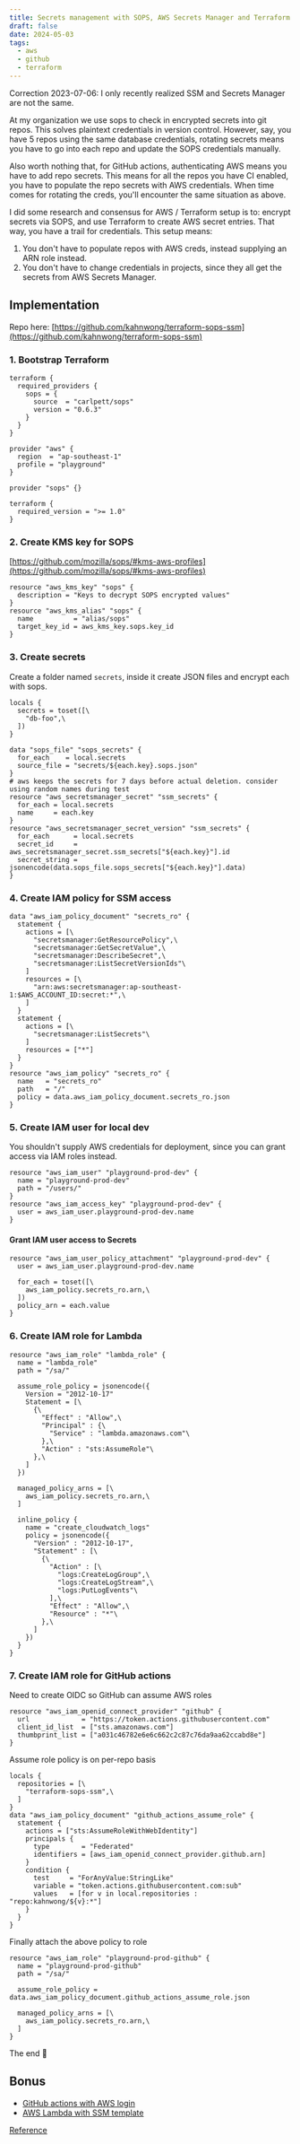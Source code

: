 ```yaml
---
title: Secrets management with SOPS, AWS Secrets Manager and Terraform
draft: false
date: 2024-05-03
tags:
  - aws
  - github
  - terraform
---
```


Correction 2023-07-06: I only recently realized SSM and Secrets Manager are not the same.

At my organization we use sops to check in encrypted secrets into git repos. This solves plaintext credentials in version control. However, say, you have 5 repos using the same database credentials, rotating secrets means you have to go into each repo and update the SOPS credentials manually.

Also worth nothing that, for GitHub actions, authenticating AWS means you have to add repo secrets. This means for all the repos you have CI enabled, you have to populate the repo secrets with AWS credentials. When time comes for rotating the creds, you'll encounter the same situation as above.

I did some research and consensus for AWS / Terraform setup is to: encrypt secrets via SOPS, and use Terraform to create AWS secret entries. That way, you have a trail for credentials. This setup means:

1.  You don't have to populate repos with AWS creds, instead supplying an ARN role instead.
2.  You don't have to change credentials in projects, since they all get the secrets from AWS Secrets Manager.

## Implementation

Repo here: [https://github.com/kahnwong/terraform-sops-ssm](https://github.com/kahnwong/terraform-sops-ssm)

### 1\. Bootstrap Terraform

```hcl
terraform {
  required_providers {
    sops = {
      source  = "carlpett/sops"
      version = "0.6.3"
    }
  }
}

provider "aws" {
  region  = "ap-southeast-1"
  profile = "playground"
}

provider "sops" {}

terraform {
  required_version = ">= 1.0"
}
```

### 2\. Create KMS key for SOPS

[https://github.com/mozilla/sops/#kms-aws-profiles](https://github.com/mozilla/sops/#kms-aws-profiles)

```hcl
resource "aws_kms_key" "sops" {
  description = "Keys to decrypt SOPS encrypted values"
}
resource "aws_kms_alias" "sops" {
  name          = "alias/sops"
  target_key_id = aws_kms_key.sops.key_id
}
```

### 3\. Create secrets

Create a folder named `secrets`, inside it create JSON files and encrypt each with sops.

```hcl
locals {
  secrets = toset([\
    "db-foo",\
  ])
}

data "sops_file" "sops_secrets" {
  for_each    = local.secrets
  source_file = "secrets/${each.key}.sops.json"
}
# aws keeps the secrets for 7 days before actual deletion. consider using random names during test
resource "aws_secretsmanager_secret" "ssm_secrets" {
  for_each = local.secrets
  name     = each.key
}
resource "aws_secretsmanager_secret_version" "ssm_secrets" {
  for_each      = local.secrets
  secret_id     = aws_secretsmanager_secret.ssm_secrets["${each.key}"].id
  secret_string = jsonencode(data.sops_file.sops_secrets["${each.key}"].data)
}
```

### 4\. Create IAM policy for SSM access

```hcl
data "aws_iam_policy_document" "secrets_ro" {
  statement {
    actions = [\
      "secretsmanager:GetResourcePolicy",\
      "secretsmanager:GetSecretValue",\
      "secretsmanager:DescribeSecret",\
      "secretsmanager:ListSecretVersionIds"\
    ]
    resources = [\
      "arn:aws:secretsmanager:ap-southeast-1:$AWS_ACCOUNT_ID:secret:*",\
    ]
  }
  statement {
    actions = [\
      "secretsmanager:ListSecrets"\
    ]
    resources = ["*"]
  }
}
resource "aws_iam_policy" "secrets_ro" {
  name   = "secrets_ro"
  path   = "/"
  policy = data.aws_iam_policy_document.secrets_ro.json
}
```

### 5\. Create IAM user for local dev

You shouldn't supply AWS credentials for deployment, since you can grant access via IAM roles instead.

```hcl
resource "aws_iam_user" "playground-prod-dev" {
  name = "playground-prod-dev"
  path = "/users/"
}
resource "aws_iam_access_key" "playground-prod-dev" {
  user = aws_iam_user.playground-prod-dev.name
}
```

#### Grant IAM user access to Secrets

```hcl
resource "aws_iam_user_policy_attachment" "playground-prod-dev" {
  user = aws_iam_user.playground-prod-dev.name

  for_each = toset([\
    aws_iam_policy.secrets_ro.arn,\
  ])
  policy_arn = each.value
}
```

### 6\. Create IAM role for Lambda

```hcl
resource "aws_iam_role" "lambda_role" {
  name = "lambda_role"
  path = "/sa/"

  assume_role_policy = jsonencode({
    Version = "2012-10-17"
    Statement = [\
      {\
        "Effect" : "Allow",\
        "Principal" : {\
          "Service" : "lambda.amazonaws.com"\
        },\
        "Action" : "sts:AssumeRole"\
      },\
    ]
  })

  managed_policy_arns = [\
    aws_iam_policy.secrets_ro.arn,\
  ]

  inline_policy {
    name = "create_cloudwatch_logs"
    policy = jsonencode({
      "Version" : "2012-10-17",
      "Statement" : [\
        {\
          "Action" : [\
            "logs:CreateLogGroup",\
            "logs:CreateLogStream",\
            "logs:PutLogEvents"\
          ],\
          "Effect" : "Allow",\
          "Resource" : "*"\
        },\
      ]
    })
  }
}
```

### 7\. Create IAM role for GitHub actions

Need to create OIDC so GitHub can assume AWS roles

```hcl
resource "aws_iam_openid_connect_provider" "github" {
  url             = "https://token.actions.githubusercontent.com"
  client_id_list  = ["sts.amazonaws.com"]
  thumbprint_list = ["a031c46782e6e6c662c2c87c76da9aa62ccabd8e"]
}
```

Assume role policy is on per-repo basis

```hcl
locals {
  repositories = [\
    "terraform-sops-ssm",\
  ]
}
data "aws_iam_policy_document" "github_actions_assume_role" {
  statement {
    actions = ["sts:AssumeRoleWithWebIdentity"]
    principals {
      type        = "Federated"
      identifiers = [aws_iam_openid_connect_provider.github.arn]
    }
    condition {
      test     = "ForAnyValue:StringLike"
      variable = "token.actions.githubusercontent.com:sub"
      values   = [for v in local.repositories : "repo:kahnwong/${v}:*"]
    }
  }
}
```

Finally attach the above policy to role

```hcl
resource "aws_iam_role" "playground-prod-github" {
  name = "playground-prod-github"
  path = "/sa/"

  assume_role_policy = data.aws_iam_policy_document.github_actions_assume_role.json

  managed_policy_arns = [\
    aws_iam_policy.secrets_ro.arn,\
  ]
}
```

The end 🎉

## Bonus

-   [GitHub actions with AWS login](https://github.com/kahnwong/terraform-sops-ssm/blob/master/.github/workflows/deploy.yml)
-   [AWS Lambda with SSM template](https://github.com/kahnwong/terraform-sops-ssm/tree/master/app)

[Reference](https://karnwong.me/posts/rss.xml)
